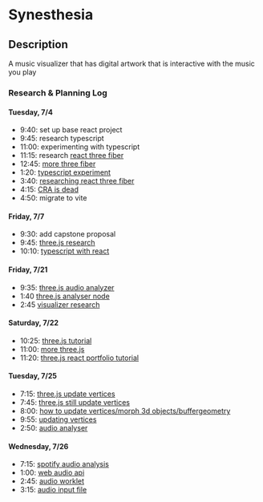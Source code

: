# Synesthesia

## Description

A music visualizer that has digital artwork that is interactive with the music you play

### Research & Planning Log
#### Tuesday, 7/4
* 9:40: set up base react project
* 9:45: research typescript
* 11:00: experimenting with typescript
* 11:15: research [react three fiber](https://threejs-journey.com/lessons/what-are-react-and-react-three-fiber)
* 12:45: [more three fiber](https://www.youtube.com/watch?v=DPl34H2ISsk)
* 1:20: [typescript experiment](https://www.typescripttutorial.net/typescript-tutorial/setup-typescript/)
* 3:40: [researching react three fiber](https://docs.pmnd.rs/react-three-fiber/tutorials/typescript)
* 4:15: [CRA is dead](https://medium.com/@dawid.niegrebecki/create-react-app-is-dead-what-to-use-instead-fcdd46b70295)
* 4:50: migrate to vite

#### Friday, 7/7
* 9:30: add capstone proposal
* 9:45: [three.js research](https://discoverthreejs.com/book/first-steps/)
* 10:10: [typescript with react](https://www.freecodecamp.org/news/using-typescript-in-react-apps/)

#### Friday, 7/21
* 9:35: [three.js audio analyzer](https://threejs.org/docs/#api/en/audio/AudioAnalyser)
* 1:40 [three.js analyser node](https://developer.mozilla.org/en-US/docs/Web/API/AnalyserNode)
* 2:45 [visualizer research](https://medium.com/@mag_ops/music-visualiser-with-three-js-web-audio-api-b30175e7b5ba)

#### Saturday, 7/22
* 10:25: [three.js tutorial](https://www.youtube.com/watch?v=xJAfLdUgdc4&list=PLjcjAqAnHd1EIxV4FSZIiJZvsdrBc1Xho)
* 11:00: [more three.js](https://www.youtube.com/watch?v=XXzqSAt3UIw&list=PLjcjAqAnHd1EIxV4FSZIiJZvsdrBc1Xho&index=2)
* 11:20: [three.js react portfolio tutorial](https://www.youtube.com/watch?v=0fYi8SGA20k)

#### Tuesday, 7/25
* 7:15: [three.js update vertices](https://threejs.org/docs/#manual/en/introduction/How-to-update-things)
* 7:45: [three.js still update vertices](https://discourse.threejs.org/t/update-vertices-of-a-sphere/10863)
* 8:00: [how to update vertices/morph 3d objects/buffergeometry](https://www.youtube.com/watch?v=ZYi0xGp882I&t=98s)
* 9:55: [updating vertices](https://jsfiddle.net/prisoner849/wnash36c/)
* 2:50: [audio analyser](https://www.youtube.com/watch?v=tQL1VLTJTnc)

#### Wednesday, 7/26
* 7:15: [spotify audio analysis](https://developer.spotify.com/documentation/web-api/reference/get-audio-analysis)
* 1:00: [web audio api](https://developer.mozilla.org/en-US/docs/Web/API/Web_Audio_API/Using_Web_Audio_API)
* 2:45: [audio worklet](https://developer.chrome.com/blog/audio-worklet/)
* 3:15: [audio input file](https://stackoverflow.com/questions/54932711/display-and-play-audio-file-selected-in-input-javascript)